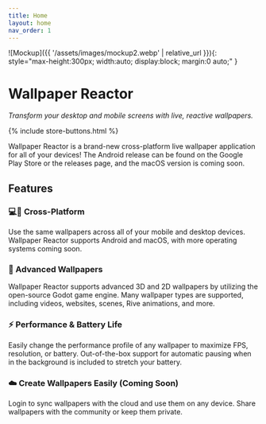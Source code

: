 ```yaml
---
title: Home
layout: home
nav_order: 1
---
```


![Mockup]({{ '/assets/images/mockup2.webp' | relative_url }}){: style="max-height:300px; width:auto; display:block; margin:0 auto;" }

# Wallpaper Reactor

_Transform your desktop and mobile screens with live, reactive wallpapers._

{% include store-buttons.html %}

Wallpaper Reactor is a brand-new cross-platform live wallpaper application for all of your devices! The Android release can be found on the Google Play Store or the releases page, and the macOS version is coming soon.

## Features
### 💻📱 Cross-Platform
Use the same wallpapers across all of your mobile and desktop devices. Wallpaper Reactor supports Android and macOS, with more operating systems coming soon.

### 🚀 Advanced Wallpapers
Wallpaper Reactor supports advanced 3D and 2D wallpapers by utilizing the open-source Godot game engine. Many wallpaper types are supported, including videos, websites, scenes, Rive animations, and more.

### ⚡️ Performance & Battery Life
Easily change the performance profile of any wallpaper to maximize FPS, resolution, or battery. Out-of-the-box support for automatic pausing when in the background is included to stretch your battery.

### ☁️ Create Wallpapers Easily (Coming Soon)
Login to sync wallpapers with the cloud and use them on any device. Share wallpapers with the community or keep them private.

